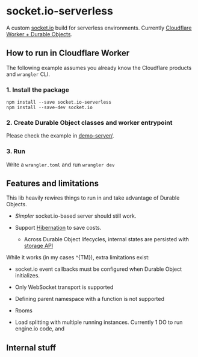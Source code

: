# socket.io-serverless

A custom [socket.io](https://socket.io/) build for serverless environments. Currently [Cloudflare Worker + Durable Objects](https://developers.cloudflare.com/durable-objects/).

## How to run in Cloudflare Worker

The following example assumes you already know the Cloudflare products and `wrangler` CLI.

### 1. Install the package

```
npm install --save socket.io-serverless
npm install --save-dev socket.io
```

### 2. Create Durable Object classes and worker entrypoint

Please check the example in [demo-server/](demo-server/).

### 3. Run

Write a `wrangler.toml` and run `wrangler dev`

## Features and limitations

This lib heavily rewires things to run in and take advantage of Durable Objects.

- *Simpler* socket.io-based server should still work.

- Support [Hibernation](https://developers.cloudflare.com/durable-objects/examples/websocket-hibernation-server/) to save costs.
    - Across Durable Object lifecycles, internal states are persisted with [storage API](https://developers.cloudflare.com/durable-objects/api/storage-api/)

<!-- [Alarm](https://developers.cloudflare.com/durable-objects/api/alarms/) -->

While it works (in my cases ^{TM}), extra limitations exist:

- socket.io event callbacks must be configured when Durable Object initializes.

<!-- otherwise they won't be recovered after hibernation -->

- Only WebSocket transport is supported

- Defining parent namespace with a function is not supported

 <!-- Allowing so would make it impossible to hydrate in new DO lifetime -->

- Rooms

<!-- Unlike other harder limitations this should be doable. I just don't have a plan yet -->

- Load splitting with multiple running instances. Currently 1 DO to run engine.io code, and 

## Internal stuff
